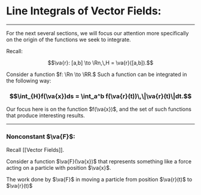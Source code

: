 # Line Integrals of Vector Fields:

***

For the next several sections, we will focus our attention more specifically on the origin of the functions we seek to integrate. 

Recall: 

$$\va{r}: [a,b] \to \Rn,\,H = \va{r}([a,b]).$$

Consider a function $f: \Rn \to \RR.$ Such a function can be integrated in the following way:


### $$\int_{H}f(\va{x})ds = \int_a^b f(\va{r}(t))\,\|\va{r}(t)\|dt.$$

Our focus here is on the function $f(\va{x})$, and the set of such functions that produce interesting results. 



***

### Nonconstant $\va{F}$:

Recall [[Vector Fields]]. 

Consider a function $\va{F}(\va{x})$ that represents something like a force acting on a particle with position $\va{x}$. 

The work done by $\va{F}$ in moving a particle from position $\va{r}(t)$ to $\va{r}(t)$